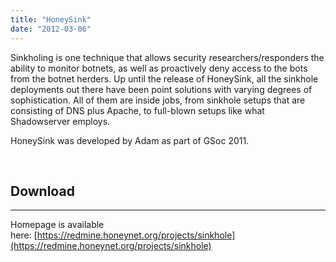 ```yaml
---
title: "HoneySink"
date: "2012-03-06"
---
```


Sinkholing is one technique that allows security researchers/responders the ability to monitor botnets, as well as proactively deny access to the bots from the botnet herders. Up until the release of HoneySink, all the sinkhole deployments out there have been point solutions with varying degrees of sophistication. All of them are inside jobs, from sinkhole setups that are consisting of DNS plus Apache, to full-blown setups like what Shadowserver employs.

HoneySink was developed by Adam as part of GSoc 2011.

 

## Download

* * *

Homepage is available here: [https://redmine.honeynet.org/projects/sinkhole](https://redmine.honeynet.org/projects/sinkhole)
